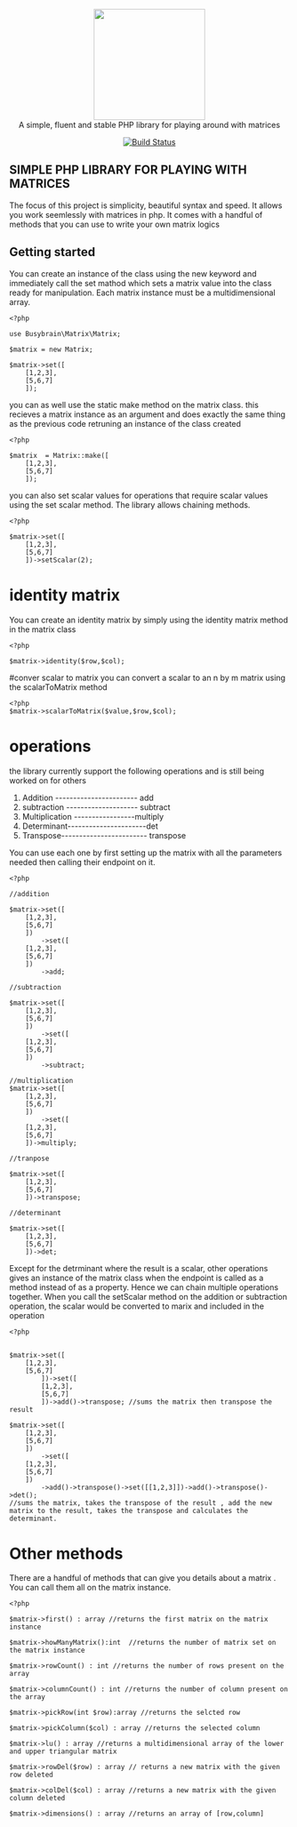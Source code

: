 <p align="center">
 <img width="200" src="https://matrix2018861590936.files.wordpress.com/2018/05/logomatrix.jpg"><br>
    A simple, fluent and stable PHP library for playing around with matrices
</p>

<p align="center">
    <a href="https://travis-ci.org/prof-anis/matrix"><img src="https://travis-ci.com/prof-anis/matrix.svg?branch=master" alt="Build Status"></a>
   
</p>


## SIMPLE PHP LIBRARY FOR PLAYING WITH MATRICES

The focus of this project is simplicity, beautiful syntax and speed. It allows you work seemlessly with matrices in php. It comes with a handful of methods that you can use to write your own matrix logics 

## Getting started
You can create an instance of the class using the new keyword and immediately call the set mathod which sets a matrix value into the class ready for manipulation. Each matrix instance must be a multidimensional array.

```
<?php

use Busybrain\Matrix\Matrix;

$matrix = new Matrix;

$matrix->set([
	[1,2,3],
	[5,6,7]
	]);
```

you can as well use the static make method on the matrix class. this recieves a matrix instance as an argument and does exactly the same thing as the previous code retruning an instance of the class created

```
<?php

$matrix  = Matrix::make([
	[1,2,3],
	[5,6,7]
	]);
```
you can also set scalar values for operations that require scalar values using the set scalar method. The library allows chaining methods. 

```
<?php

$matrix->set([
	[1,2,3],
	[5,6,7]
	])->setScalar(2);
```

# identity matrix 
You can create an identity matrix by simply using the identity matrix method in the matrix class

```
<?php

$matrix->identity($row,$col);
```
#conver scalar to matrix
you can convert a scalar to an n by m matrix using the scalarToMatrix method

```
<?php
$matrix->scalarToMatrix($value,$row,$col);

```

# operations
the library currently support the following operations and is still being worked on for others 
1. Addition ----------------------- add
2. subtraction -------------------- subtract
3. Multiplication -----------------multiply
4. Determinant----------------------det
5. Transpose------------------------ transpose

You can use each one by first setting up the matrix with all the parameters needed then calling their endpoint on it. 

```
<?php

//addition

$matrix->set([
	[1,2,3],
	[5,6,7]
	])
		->set([
	[1,2,3],
	[5,6,7]
	])
		->add;

//subtraction

$matrix->set([
	[1,2,3],
	[5,6,7]
	])
		->set([
	[1,2,3],
	[5,6,7]
	])
		->subtract;

//multiplication
$matrix->set([
	[1,2,3],
	[5,6,7]
	])
		->set([
	[1,2,3],
	[5,6,7]
	])->multiply;

//tranpose

$matrix->set([
	[1,2,3],
	[5,6,7]
	])->transpose;

//determinant

$matrix->set([
	[1,2,3],
	[5,6,7]
	])->det;

```
Except for the detrminant where the result is a scalar, other operations gives an instance of the matrix class when the endpoint is called as a method instead of as a property. Hence we can chain multiple operations together. When you call the setScalar method on the addition or subtraction operation, the scalar would be converted to marix and included in the operation

```
<?php


$matrix->set([
	[1,2,3],
	[5,6,7]
		])->set([
		[1,2,3],
		[5,6,7]
		])->add()->transpose; //sums the matrix then transpose the result

$matrix->set([
	[1,2,3],
	[5,6,7]
	])
		->set([
	[1,2,3],
	[5,6,7]
	])
		->add()->transpose()->set([[1,2,3]])->add()->transpose()->det();
//sums the matrix, takes the transpose of the result , add the new matrix to the result, takes the transpose and calculates the determinant.
```

# Other methods
There are a handful of methods that can give you details about a matrix . You can call them all on the matrix instance. 

```
<?php

$matrix->first() : array //returns the first matrix on the matrix instance 

$matrix->howManyMatrix():int  //returns the number of matrix set on the matrix instance 

$matrix->rowCount() : int //returns the number of rows present on the array

$matrix->columnCount() : int //returns the number of column present on the array

$matrix->pickRow(int $row):array //returns the selcted row

$matrix->pickColumn($col) : array //returns the selected column

$matrix->lu() : array //returns a multidimensional array of the lower and upper triangular matrix

$matrix->rowDel($row) : array // returns a new matrix with the given row deleted

$matrix->colDel($col) : array //returns a new matrix with the given column deleted

$matrix->dimensions() : array //returns an array of [row,column]

 

	  
```
